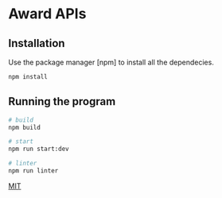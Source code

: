 # Award APIs

## Installation

Use the package manager [npm] to install all the dependecies.

```bash
npm install
```

## Running the program

```bash
# build 
npm build

# start
npm run start:dev

# linter
npm run linter

```

[MIT](https://choosealicense.com/licenses/mit/)
